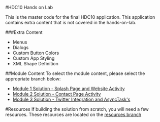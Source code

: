 #HDC10 Hands on Lab

This is the master code for the final HDC10 application. This application contains extra content that is not covered in the hands-on-lab. 

###Extra Content
* Menus
* Dialogs 
* Custom Button Colors
* Custom App Styling
* XML Shape Definition

##Module Content
To select the module content, please select the appropriate branch below: 

* [Module 1 Solution - Splash Page and Website Activity](http://github.com/donnfelker/HDC10/tree/module1)
* [Module 2 Solution - Contact Page Activity](http://github.com/donnfelker/HDC10/tree/module2)
* [Module 3 Solution - Twitter Integration and AsyncTask's](http://github.com/donnfelker/HDC10/tree/module3)

#Resources
If building the solution from scratch, you will need a few resources. These resources are located on the [resources branch](http://github.com/donnfelker/HDC10/tree/resources)